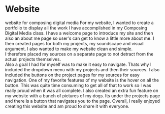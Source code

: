 # Website
website for composing digital media
For my website, I wanted to create a portfolio to display all the work I have accomplished in my Composing Digital Media class. 
I have a welcome page to introduce my site and then also an about me page so user's can get to know a little more about me. 
I then created pages for both my projects, my soundscape and visual argument. I also wanted to make my website clean and simple.  
I therefore placed my sources on a separate page to not detract from the actual projects themselves.  
Also a goal I had for myself was to make it easy to navigate.  Thats why I included the dropdown menu with my projects and then their sources.
I also included the buttons on the project pages for my sources for easy navigation.  One of my favorite features of my website is the hover on all the button.
This was quite time consuming to get all of that to work so I was really proud when it was all complete.
I also created an extra fun feature on my website with a bunch of pictures of my dogs.  Its under the projects page and there is a button that navigates you to the page.
Overall, I really enjoyed creating this website and am proud to share it with everyone.
